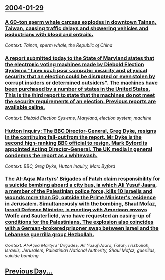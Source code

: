## [2004-01-29](/news/2004/01/29/index.md)

### [ A 60-ton sperm whale carcass explodes in downtown Tainan, Taiwan, causing traffic delays and showering vehicles and pedestrians with blood and entrails.](/news/2004/01/29/a-60-ton-sperm-whale-carcass-explodes-in-downtown-tainan-taiwan-causing-traffic-delays-and-showering-vehicles-and-pedestrians-with-blood.md)
_Context: Tainan, sperm whale, the Republic of China_

### [ A report submitted today to the State of Maryland states that the electronic voting machines made by Diebold Election Systems "have such poor computer security and physical security that an election could be disrupted or even stolen by corrupt insiders or determined outsiders". The machines have been purchased by a number of states in the United States. This is the third report to state that the machines do not meet the security requirements of an election. Previous reports are available online.](/news/2004/01/29/a-report-submitted-today-to-the-state-of-maryland-states-that-the-electronic-voting-machines-made-by-diebold-election-systems-have-such-po.md)
_Context: Diebold Election Systems, Maryland, election system, machine_

### [ Hutton Inquiry: The BBC Director-General, Greg Dyke, resigns in the continuing fall-out from the report. Mr Dyke is the second high-ranking BBC official to resign. Mark Byford is appointed Acting Director-General. The UK media in general condemns the report as a whitewash.](/news/2004/01/29/hutton-inquiry-the-bbc-director-general-greg-dyke-resigns-in-the-continuing-fall-out-from-the-report-mr-dyke-is-the-second-high-ranking.md)
_Context: BBC, Greg Dyke, Hutton Inquiry, Mark Byford_

### [ The Al-Aqsa Martyrs' Brigades of Fatah claim responsibility for a suicide bombing aboard a city bus, in which Ali Yusuf Jaara, a member of the Palestinian police force, kills 10 Israelis and wounds more than 50, outside the Prime Minister's residence in Jerusalem. Simultaneously with the bombing, Shaul Mofaz, Israeli Defense Minister, is meeting with American envoys Wolfe and Sauterfield, who have requested an easing-up of conditions for the Palestinians. The explosion also coincides with a German-brokered prisoner swap between Israel and the Lebanese guerrilla group Hezbollah.](/news/2004/01/29/the-al-aqsa-martyrs-brigades-of-fatah-claim-responsibility-for-a-suicide-bombing-aboard-a-city-bus-in-which-ali-yusuf-jaara-a-member-of.md)
_Context: Al-Aqsa Martyrs' Brigades, Ali Yusuf Jaara, Fatah, Hezbollah, Israelis, Jerusalem, Palestinian National Authority, Shaul Mofaz, guerillas, suicide bombing_

## [Previous Day...](/news/2004/01/28/index.md)

